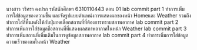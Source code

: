 นางสาว วริศรา คงปรก รหัสนักศึกษา 6310110443 ตอน 01
lab commit part 1
    ทำการเพิ่มการใส่ข้อมูลของความชื้น และจัดรูปแบบตำแหน่งการแสดงผลของหน้า Homeและ Weather รวมถึงทำการใส่สีพื้นหลังให้กับปุ่มกดเลือกสถานที่ที่ต้องการทราบสภาพอากาศ
lab commit part 2
    ทำการเพิ่มการใส่ข้อมูลชื่อสถานที่ที่แสดงผลสภาพอากาศในหน้า Weather
lab commit part 3
    ทำการเพิ่มสถานที่เพิ่มเติมในการดูข้อมูลสภาพอากาศ
lab commit part 4
    ทำการเพิ่มการใส่ข้อมูลความเร็วของลมในหน้า Weather
